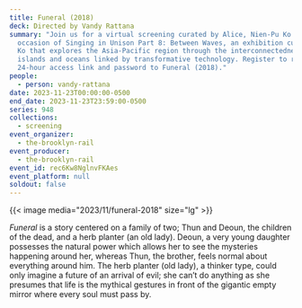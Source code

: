 ```yaml
---
title: Funeral (2018)
deck: Directed by Vandy Rattana
summary: "Join us for a virtual screening curated by Alice, Nien-Pu Ko on the
  occasion of Singing in Unison Part 8: Between Waves, an exhibition curated by
  Ko that explores the Asia-Pacific region through the interconnectedness of
  islands and oceans linked by transformative technology. Register to receive a
  24-hour access link and password to Funeral (2018)."
people:
  - person: vandy-rattana
date: 2023-11-23T00:00:00-0500
end_date: 2023-11-23T23:59:00-0500
series: 948
collections:
  - screening
event_organizer:
  - the-brooklyn-rail
event_producer:
  - the-brooklyn-rail
event_id: rec6Kw8NglnvFKAes
event_platform: null
soldout: false
---
```

{{< image media="2023/11/funeral-2018" size="lg" >}}

*Funeral* is a story centered on a family of two; Thun and Deoun, the children of the dead, and a herb planter (an old lady). Deoun, a very young daughter possesses the natural power which allows her to see the mysteries happening around her, whereas Thun, the brother, feels normal about everything around him. The herb planter (old lady), a thinker type, could only imagine a future of an arrival of evil; she can’t do anything as she presumes that life is the mythical gestures in front of the gigantic empty mirror where every soul must pass by.